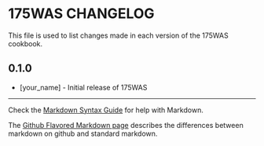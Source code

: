 # 175WAS CHANGELOG

This file is used to list changes made in each version of the 175WAS cookbook.

## 0.1.0
- [your_name] - Initial release of 175WAS

- - -
Check the [Markdown Syntax Guide](http://daringfireball.net/projects/markdown/syntax) for help with Markdown.

The [Github Flavored Markdown page](http://github.github.com/github-flavored-markdown/) describes the differences between markdown on github and standard markdown.
